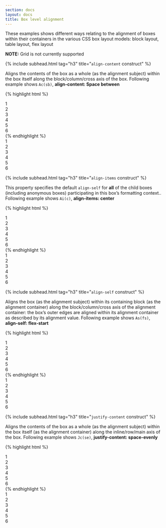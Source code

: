 ```yaml
---
section: docs
layout: docs
title: Box level alignment
---
```


<p>These examples shows different ways relating to the alignment of boxes within their containers in the various CSS box layout models: block layout, table layout, flex layout</p>
<p class="noteBox warning">
    <b class="Fw(b)">NOTE:</b> Grid is not currently supported
</p>
{% include subhead.html tag="h3" title="<code>align-content</code> construct" %}

<p>Aligns the contents of the box as a whole (as the alignment subject) within the box itself along the block/column/cross axis of the box. Following example shows <code>Ac(sb)</code>, <b class="Fw(b)">align-content: Space between</b></p>

{% highlight html %}
<div class="D(f) Ac(sb) W(160px) H(300px) Bgc(#add8e6) P(10px) Gp(10px) Fxf(w)">
    <div class="W(20px) H(20px) P(1rem) Bgc(#ccc)">1</div>
    <div class="W(20px) H(20px) P(1rem) Bgc(#ccc)">2</div>
    <div class="W(20px) H(20px) P(1rem) Bgc(#ccc)">3</div>
    <div class="W(20px) H(20px) P(1rem) Bgc(#ccc)">4</div>
    <div class="W(20px) H(20px) P(1rem) Bgc(#ccc)">5</div>
    <div class="W(20px) H(20px) P(1rem) Bgc(#ccc)">6</div>
</div>
{% endhighlight %}

<div class="D(f) Ac(sb) W(160px) H(300px) Bgc(#add8e6) P(10px) Gp(10px) Fxf(w)">
    <div class="W(20px) H(20px) P(1rem) Bgc(#ccc)">1</div>
    <div class="W(20px) H(20px) P(1rem) Bgc(#ccc)">2</div>
    <div class="W(20px) H(20px) P(1rem) Bgc(#ccc)">3</div>
    <div class="W(20px) H(20px) P(1rem) Bgc(#ccc)">4</div>
    <div class="W(20px) H(20px) P(1rem) Bgc(#ccc)">5</div>
    <div class="W(20px) H(20px) P(1rem) Bgc(#ccc)">6</div>
</div>

{% include subhead.html tag="h3" title="<code>align-items</code> construct" %}

<p>This property specifies the default <code>align-self</code> for <strong>all</strong> of the child boxes (including anonymous boxes) participating in this box’s formatting context.. Following example shows <code>Ai(c)</code>, <b class="Fw(b)">align-items: center</b></p>

{% highlight html %}
<div class="D(f) Ai(c) H(100px) Bgc(#add8e6) P(10px) Gp(10px) Mend(1rem)">
    <div class="D(f) Ai(c) W(20px) H(20px) P(1rem) Bgc(#ccc)">1</div>
    <div class="D(f) Ai(c) W(20px) H(30px) P(1rem) Bgc(#ccc)">2</div>
    <div class="D(f) Ai(c) W(20px) H(10px) P(1rem) Bgc(#ccc)">3</div>
    <div class="D(f) Ai(c) W(20px) H(40px) P(1rem) Bgc(#ccc)">4</div>
    <div class="D(f) Ai(c) W(20px) H(30px) P(1rem) Bgc(#ccc)">5</div>
    <div class="D(f) Ai(c) W(20px) H(50px) P(1rem) Bgc(#ccc)">6</div>
</div>
{% endhighlight %}

<div class="D(f) Ai(c) H(100px) Bgc(#add8e6) P(10px) Gp(10px) Mend(1rem)">
    <div class="D(f) Ai(c) W(20px) H(20px) P(1rem) Bgc(#ccc)">1</div>
    <div class="D(f) Ai(c) W(20px) H(30px) P(1rem) Bgc(#ccc)">2</div>
    <div class="D(f) Ai(c) W(20px) H(10px) P(1rem) Bgc(#ccc)">3</div>
    <div class="D(f) Ai(c) W(20px) H(40px) P(1rem) Bgc(#ccc)">4</div>
    <div class="D(f) Ai(c) W(20px) H(30px) P(1rem) Bgc(#ccc)">5</div>
    <div class="D(f) Ai(c) W(20px) H(50px) P(1rem) Bgc(#ccc)">6</div>
</div>

{% include subhead.html tag="h3" title="<code>align-self</code> construct" %}

<p>Aligns the box (as the alignment subject) within its containing block (as the alignment container) along the block/column/cross axis of the alignment container: the box’s outer edges are aligned within its alignment container as described by its alignment value. Following example shows <code>As(fs)</code>, <b class="Fw(b)">align-self: flex-start</b></p>

{% highlight html %}
<div class="D(f) Ai(c) H(100px) Bgc(#add8e6) P(10px) Gp(10px) Mend(1rem)">
    <div class="As(fs) D(f) Ai(c) W(20px) H(20px) P(1rem) Bgc(#ccc)">1</div>
    <div class="D(f) Ai(c) W(20px) H(30px) P(1rem) Bgc(#ccc)">2</div>
    <div class="D(f) Ai(c) W(20px) H(10px) P(1rem) Bgc(#ccc)">3</div>
    <div class="D(f) Ai(c) W(20px) H(40px) P(1rem) Bgc(#ccc)">4</div>
    <div class="D(f) Ai(c) W(20px) H(30px) P(1rem) Bgc(#ccc)">5</div>
    <div class="D(f) Ai(c) W(20px) H(50px) P(1rem) Bgc(#ccc)">6</div>
</div>
{% endhighlight %}

<div class="D(f) Ai(c) H(100px) Bgc(#add8e6) P(10px) Gp(10px) Mend(1rem)">
    <div class="As(fs) D(f) Ai(c) W(20px) H(20px) P(1rem) Bgc(#ccc)">1</div>
    <div class="D(f) Ai(c) W(20px) H(30px) P(1rem) Bgc(#ccc)">2</div>
    <div class="D(f) Ai(c) W(20px) H(10px) P(1rem) Bgc(#ccc)">3</div>
    <div class="D(f) Ai(c) W(20px) H(40px) P(1rem) Bgc(#ccc)">4</div>
    <div class="D(f) Ai(c) W(20px) H(30px) P(1rem) Bgc(#ccc)">5</div>
    <div class="D(f) Ai(c) W(20px) H(50px) P(1rem) Bgc(#ccc)">6</div>
</div>


{% include subhead.html tag="h3" title="<code>justify-content</code> construct" %}

<p>Aligns the contents of the box as a whole (as the alignment subject) within the box itself (as the alignment container) along the inline/row/main axis of the box. Following example shows <code>Jc(se)</code>, <b class="Fw(b)">justify-content: space-evenly</b></p>

{% highlight html %}
<div class="D(f) Jc(se) H(100px) Bgc(#add8e6) P(10px) Gp(10px) Mend(1rem)">
    <div class="D(f) Ai(c) W(20px) H(20px) P(1rem) Bgc(#ccc)">1</div>
    <div class="D(f) Ai(c) W(20px) H(30px) P(1rem) Bgc(#ccc)">2</div>
    <div class="D(f) Ai(c) W(20px) H(10px) P(1rem) Bgc(#ccc)">3</div>
    <div class="D(f) Ai(c) W(20px) H(40px) P(1rem) Bgc(#ccc)">4</div>
    <div class="D(f) Ai(c) W(20px) H(30px) P(1rem) Bgc(#ccc)">5</div>
    <div class="D(f) Ai(c) W(20px) H(50px) P(1rem) Bgc(#ccc)">6</div>
</div>
{% endhighlight %}

<div class="D(f) Jc(se) H(100px) Bgc(#add8e6) P(10px) Gp(10px) Mend(1rem)">
    <div class="D(f) Ai(c) W(20px) H(20px) P(1rem) Bgc(#ccc)">1</div>
    <div class="D(f) Ai(c) W(20px) H(30px) P(1rem) Bgc(#ccc)">2</div>
    <div class="D(f) Ai(c) W(20px) H(10px) P(1rem) Bgc(#ccc)">3</div>
    <div class="D(f) Ai(c) W(20px) H(40px) P(1rem) Bgc(#ccc)">4</div>
    <div class="D(f) Ai(c) W(20px) H(30px) P(1rem) Bgc(#ccc)">5</div>
    <div class="D(f) Ai(c) W(20px) H(50px) P(1rem) Bgc(#ccc)">6</div>
</div>